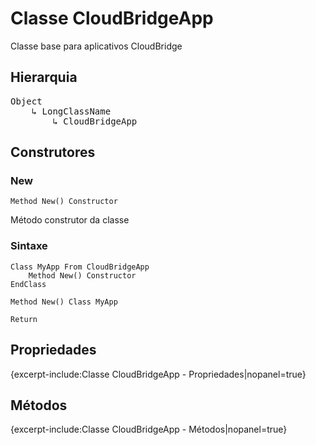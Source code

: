 # Classe CloudBridgeApp

Classe base para aplicativos CloudBridge

## Hierarquia

<pre>
Object
    ↳ LongClassName
        ↳ CloudBridgeApp
</pre>


## Construtores

### New

```xbase
Method New() Constructor
```

Método construtor da classe

### Sintaxe
```xbase
Class MyApp From CloudBridgeApp
    Method New() Constructor
EndClass

Method New() Class MyApp

Return
```

## Propriedades
{excerpt-include:Classe CloudBridgeApp - Propriedades|nopanel=true}

## Métodos
{excerpt-include:Classe CloudBridgeApp - Métodos|nopanel=true}
